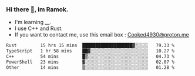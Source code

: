 ### Hi there 👋, im Ramok.

- I'm learning __.
- I use C++ and Rust.
- If you want to contact me, use this email box : Cooked4930@proton.me

<!--START_SECTION:waka-->

```txt
Rust         15 hrs 15 mins  ███████████████████▓░░░░░   79.33 %
TypeScript   1 hr 58 mins    ██▓░░░░░░░░░░░░░░░░░░░░░░   10.27 %
C++          54 mins         █▒░░░░░░░░░░░░░░░░░░░░░░░   04.73 %
PowerShell   23 mins         ▓░░░░░░░░░░░░░░░░░░░░░░░░   02.07 %
Other        14 mins         ▒░░░░░░░░░░░░░░░░░░░░░░░░   01.28 %
```

<!--END_SECTION:waka-->
